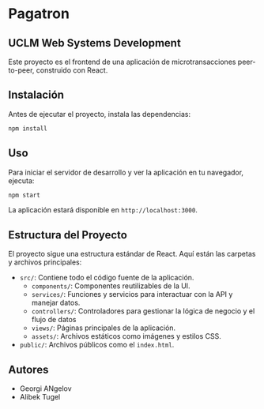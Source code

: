 # Pagatron
## UCLM Web Systems Development

Este proyecto es el frontend de una aplicación de microtransacciones peer-to-peer, construido con React.

## Instalación

Antes de ejecutar el proyecto, instala las dependencias:

```sh
npm install
```

## Uso

Para iniciar el servidor de desarrollo y ver la aplicación en tu navegador, ejecuta:

```sh
npm start
```

La aplicación estará disponible en `http://localhost:3000`.

## Estructura del Proyecto

El proyecto sigue una estructura estándar de React. Aquí están las carpetas y archivos principales:

- `src/`: Contiene todo el código fuente de la aplicación.
  - `components/`: Componentes reutilizables de la UI.
  - `services/`: Funciones y servicios para interactuar con la API y manejar datos.
  - `controllers/`: Controladores para gestionar la lógica de negocio y el flujo de datos
  - `views/`: Páginas principales de la aplicación.
  - `assets/`: Archivos estáticos como imágenes y estilos CSS.
- `public/`: Archivos públicos como el `index.html`.

## Autores

- Georgi ANgelov
- Alibek Tugel
